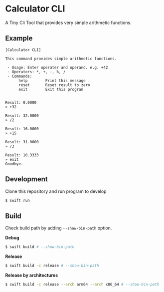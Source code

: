# Calculator CLI

A Tiny Cli Tool that provides very simple arithmetic functions.

## Example

```text
[Calculator CLI]

This command provides simple arithmetic functions.

 · Usage: Enter operater and operand. e.g. +42
 · Operators: *, +, -, %, /
 · Commands:
      help        Print this message
      reset       Reset result to zero
      exit        Exit this program


Result: 0.0000
» +32

Result: 32.0000
» /2

Result: 16.0000
» +15

Result: 31.0000
» /3

Result: 10.3333
» exit
Goodbye.
```

## Development

Clone this repository and run program to develop

```sh
$ swift run
```

## Build

 Check build path by adding `--show-bin-path` option.

**Debug**

```sh
$ swift build # --show-bin-path
```

**Release**

```sh
$ swift build -c release # --show-bin-path
```

**Release by architectures**

```sh
$ swift build -c release --arch arm64 --arch x86_64 # --show-bin-path
```
